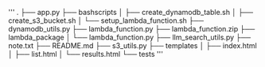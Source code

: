 '''
.
├── app.py
├── bashscripts
│   ├── create_dynamodb_table.sh
│   ├── create_s3_bucket.sh
│   └── setup_lambda_function.sh
├── dynamodb_utils.py
├── lambda_function.py
├── lambda_function.zip
├── lambda_package
│   └── lambda_function.py
├── llm_search_utils.py
├── note.txt
├── README.md
├── s3_utils.py
├── templates
│   ├── index.html
│   ├── list.html
│   └── results.html
└── tests
'''
